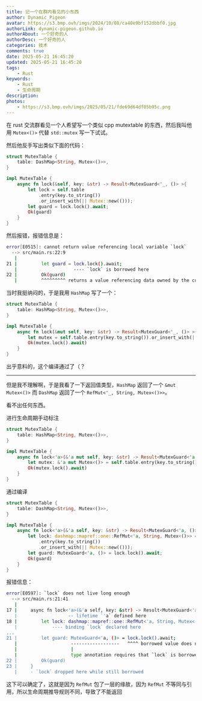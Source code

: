 ```yaml
---
title: 记一个在群内看见的小东西
author: Dynamic_Pigeon
avatar: https://s3.bmp.ovh/imgs/2024/10/08/ca40e9bf152dbbf0.jpg
authorLink: dynamic-pigeon.github.io
authorAbout: 一个好奇的人
authorDesc: 一个好奇的人
categories: 技术
comments: true
date: 2025-05-21 16:45:20
updated: 2025-05-21 16:45:20
tags:
    - Rust
keywords:
    - Rust
    - 生命周期
description:
photos:
    - https://s3.bmp.ovh/imgs/2025/05/21/fde69d64df05b95c.png
---
```



在 rust 交流群看见一个人希望写一个类似 cpp mutextable 的东西，然后我叫他用 `Mutex<()>` 代替 `std::mutex` 写一下试试。

然后他反手写出类似下面的代码：

```rust
struct MutexTable {
    table: DashMap<String, Mutex<()>>,
}

impl MutexTable {
    async fn lock(&self, key: &str) -> Result<MutexGuard<'_, ()> >{
        let lock = self.table
            .entry(key.to_string())
            .or_insert_with(|| Mutex::new(()));
        let guard = lock.lock().await;
        Ok(guard)
    }
}
```

然后报错，报错信息是：

```bash
error[E0515]: cannot return value referencing local variable `lock`
  --> src/main.rs:22:9
   |
21 |         let guard = lock.lock().await;
   |                     ---- `lock` is borrowed here
22 |         Ok(guard)
   |         ^^^^^^^^^ returns a value referencing data owned by the current function
```

当时我挺纳闷的，于是我用 `HashMap` 写了一个：

```rust
struct MutexTable {
    table: HashMap<String, Mutex<()>>,
}

impl MutexTable {
    async fn lock(&mut self, key: &str) -> Result<MutexGuard<'_, ()> >{
        let mutex = self.table.entry(key.to_string()).or_insert_with(|| Mutex::new(()));
        Ok(mutex.lock().await)
    }
}
```

出乎意料的，这个编译通过了（？

----

但是我不理解啊，于是我看了一下返回值类型，`HashMap` 返回了一个 `&mut Mutex<()>` 而 `DashMap` 返回了一个 `RefMut<'_, String, Mutex<()>>`。

看不出任何东西。

进行生命周期手动标注

```rust
struct MutexTable {
    table: HashMap<String, Mutex<()>>,
}

impl MutexTable {
    async fn lock<'a>(&'a mut self, key: &str) -> Result<MutexGuard<'a, ()> >{
        let mutex: &'a mut Mutex<()> = self.table.entry(key.to_string()).or_insert_with(|| Mutex::new(()));
        Ok(mutex.lock().await)
    }
}
```

通过编译

```rust
struct MutexTable {
    table: DashMap<String, Mutex<()>>,
}

impl MutexTable {
    async fn lock<'a>(&'a self, key: &str) -> Result<MutexGuard<'a, ()> >{
        let lock: dashmap::mapref::one::RefMut<'a, String, Mutex<()>> = self.table
            .entry(key.to_string())
            .or_insert_with(|| Mutex::new(()));
        let guard: MutexGuard<'a, ()> = lock.lock().await;
        Ok(guard)
    }
}
```

报错信息：

```bash
error[E0597]: `lock` does not live long enough
  --> src/main.rs:21:41
   |
17 |     async fn lock<'a>(&'a self, key: &str) -> Result<MutexGuard<'a, ()> >{
   |                   -- lifetime `'a` defined here
18 |         let lock: dashmap::mapref::one::RefMut<'a, String, Mutex<()>> = self.table
   |             ---- binding `lock` declared here
...
21 |         let guard: MutexGuard<'a, ()> = lock.lock().await;
   |                    ------------------   ^^^^ borrowed value does not live long enough
   |                    |
   |                    type annotation requires that `lock` is borrowed for `'a`
22 |         Ok(guard)
23 |     }
   |     - `lock` dropped here while still borrowed
```

这下可以确定了，这就是因为 `RefMut` 包了一层的缘故，因为 `RefMut` 不等同与引用，所以生命周期推导规则不同，导致了不能返回